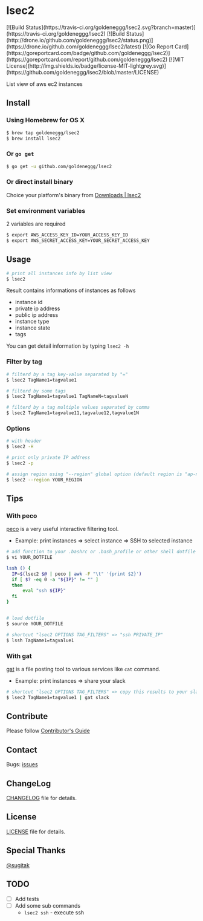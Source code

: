 lsec2
==========

<span style="display: inline-block;">
[![Build Status](https://travis-ci.org/goldeneggg/lsec2.svg?branch=master)](https://travis-ci.org/goldeneggg/lsec2)
[![Build Status](http://drone.io/github.com/goldeneggg/lsec2/status.png)](https://drone.io/github.com/goldeneggg/lsec2/latest)
[![Go Report Card](https://goreportcard.com/badge/github.com/goldeneggg/lsec2)](https://goreportcard.com/report/github.com/goldeneggg/lsec2)
[![MIT License](http://img.shields.io/badge/license-MIT-lightgrey.svg)](https://github.com/goldeneggg/lsec2/blob/master/LICENSE)
</span>

List view of aws ec2 instances

## Install

### Using Homebrew for OS X

```sh
$ brew tap goldeneggg/lsec2
$ brew install lsec2
```

### Or `go get`

```sh
$ go get -u github.com/goldeneggg/lsec2
```

### Or direct install binary
Choice your platform's binary from [Downloads \| lsec2](https://drone.io/github.com/goldeneggg/lsec2/files)

### Set environment variables

2 variables are required

```sh
$ export AWS_ACCESS_KEY_ID=YOUR_ACCESS_KEY_ID
$ export AWS_SECRET_ACCESS_KEY=YOUR_SECRET_ACCESS_KEY
```

## Usage

```sh
# print all instances info by list view
$ lsec2
```

Result contains informations of instances as follows

* instance id
* private ip address
* public ip address
* instance type
* instance state
* tags

You can get detail information by typing `lsec2 -h`

### Filter by tag

```sh
# filterd by a tag key-value separated by "="
$ lsec2 TagName1=tagvalue1

# filterd by some tags
$ lsec2 TagName1=tagvalue1 TagNameN=tagvalueN

# filterd by a tag multiple values separated by comma
$ lsec2 TagName1=tagvalue11,tagvalue12,tagvalue1N
```

### Options

```sh
# with header
$ lsec2 -H

# print only private IP address
$ lsec2 -p

# assign region using "--region" global option (default region is "ap-northeast-1")
$ lsec2 --region YOUR_REGION
```

## Tips

### With peco
[peco](https://github.com/peco/peco) is a very useful interactive filtering tool.

* Example: print instances => select instance => SSH to selected instance

```sh
# add function to your .bashrc or .bash_profile or other shell dotfile
$ vi YOUR_DOTFILE

lssh () {
  IP=$(lsec2 $@ | peco | awk -F "\t" '{print $2}')
  if [ $? -eq 0 -a "${IP}" != "" ]
  then
      eval "ssh ${IP}"
  fi
}


# load dotfile
$ source YOUR_DOTFILE

# shortcut "lsec2 OPTIONS TAG_FILTERS" => "ssh PRIVATE_IP"
$ lssh TagName1=tagvalue1
```

### With gat
[gat](https://github.com/goldeneggg/gat) is a file posting tool to various services like `cat` command.

* Example: print instances => share your slack

```sh
# shortcut "lsec2 OPTIONS TAG_FILTERS" => copy this results to your slack channel
$ lsec2 TagName1=tagvalue1 | gat slack
```

## Contribute
Please follow [Contributor's Guide](CONTRIBUTING.md)

## Contact

Bugs: [issues](https://github.com/goldeneggg/lsec2/issues)


## ChangeLog
[CHANGELOG](CHANGELOG.md) file for details.


## License

[LICENSE](LICENSE) file for details.

## Special Thanks
[@sugitak](https://github.com/sugitak)

## TODO
* [ ] Add tests
* [ ] Add some sub commands
    * `lsec2 ssh` - execute ssh
